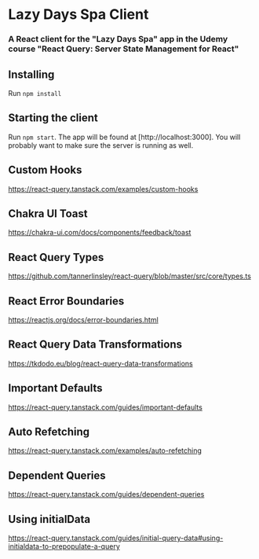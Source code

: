 # Lazy Days Spa Client

### A React client for the "Lazy Days Spa" app in the Udemy course "React Query: Server State Management for React"

## Installing

Run `npm install`

## Starting the client

Run `npm start`. The app will be found at [http://localhost:3000]. You will probably want to make sure the server is running as well.

## Custom Hooks

https://react-query.tanstack.com/examples/custom-hooks

## Chakra UI Toast

https://chakra-ui.com/docs/components/feedback/toast

## React Query Types

https://github.com/tannerlinsley/react-query/blob/master/src/core/types.ts

## React Error Boundaries

https://reactjs.org/docs/error-boundaries.html

## React Query Data Transformations

https://tkdodo.eu/blog/react-query-data-transformations

## Important Defaults

https://react-query.tanstack.com/guides/important-defaults

## Auto Refetching

https://react-query.tanstack.com/examples/auto-refetching

## Dependent Queries

https://react-query.tanstack.com/guides/dependent-queries

## Using initialData

https://react-query.tanstack.com/guides/initial-query-data#using-initialdata-to-prepopulate-a-query
